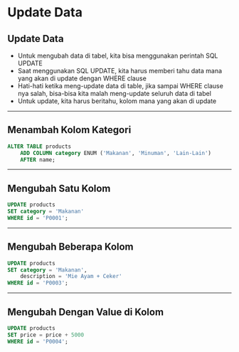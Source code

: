 # Update Data

## Update Data

- Untuk mengubah data di tabel, kita bisa menggunakan perintah SQL UPDATE
- Saat menggunakan SQL UPDATE, kita harus memberi tahu data mana yang akan di update dengan WHERE clause
- Hati-hati ketika meng-update data di table, jika sampai WHERE clause nya salah, bisa-bisa kita malah meng-update seluruh data di tabel
- Untuk update, kita harus beritahu, kolom mana yang akan di update

---

## Menambah Kolom Kategori

```sql
ALTER TABLE products
    ADD COLUMN category ENUM ('Makanan', 'Minuman', 'Lain-Lain')
    AFTER name;
```

---

## Mengubah Satu Kolom

```sql
UPDATE products
SET category = 'Makanan'
WHERE id = 'P0001';
```

---

## Mengubah Beberapa Kolom

```sql
UPDATE products
SET category = 'Makanan',
    description = 'Mie Ayam + Ceker'
WHERE id = 'P0003';
```

---

## Mengubah Dengan Value di Kolom

```sql
UPDATE products
SET price = price + 5000
WHERE id = 'P0004';
```